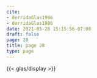 ```yaml
---
cite:
- derridaGlas1986
- derridaGlas1986
date: 2021-05-28 15:15:56-07:00
draft: false
page: 28
title: page 28
type: page
---
```


{{< glas/display >}}
